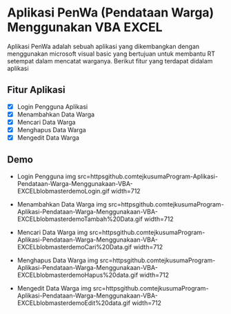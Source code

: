 # Aplikasi PenWa (Pendataan Warga) Menggunakan VBA EXCEL

Aplikasi PenWa adalah sebuah aplikasi yang dikembangkan dengan menggunakan microsoft visual basic yang bertujuan untuk membantu RT setempat dalam mencatat warganya. Berikut fitur yang terdapat didalam aplikasi

## Fitur Aplikasi

- [x] Login Pengguna Aplikasi
- [x] Menambahkan Data Warga
- [x] Mencari Data Warga
- [x] Menghapus Data Warga
- [x] Mengedit Data Warga

## Demo

- Login Pengguna
img src=httpsgithub.comtejkusumaProgram-Aplikasi-Pendataan-Warga-Menggunakaan-VBA-EXCELblobmasterdemoLogin.gif width=712&nbsp;&nbsp;&nbsp;

- Menambahkan Data Warga
img src=httpsgithub.comtejkusumaProgram-Aplikasi-Pendataan-Warga-Menggunakaan-VBA-EXCELblobmasterdemoTambah%20Data.gif width=712&nbsp;&nbsp;&nbsp;

- Mencari Data Warga
img src=httpsgithub.comtejkusumaProgram-Aplikasi-Pendataan-Warga-Menggunakaan-VBA-EXCELblobmasterdemoCari%20Data.gif width=712&nbsp;&nbsp;&nbsp;

- Menghapus Data Warga
img src=httpsgithub.comtejkusumaProgram-Aplikasi-Pendataan-Warga-Menggunakaan-VBA-EXCELblobmasterdemoHapus%20data.gif width=712&nbsp;&nbsp;&nbsp;

- Mengedit Data Warga
img src=httpsgithub.comtejkusumaProgram-Aplikasi-Pendataan-Warga-Menggunakaan-VBA-EXCELblobmasterdemoEdit%20data.gif width=712&nbsp;&nbsp;&nbsp;